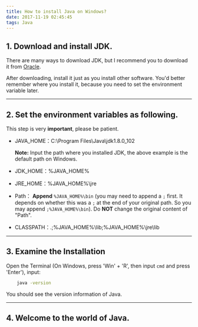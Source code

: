 ```yaml
---
title: How to install Java on Windows?
date: 2017-11-19 02:45:45
tags: Java
---
```


## 1. Download and install JDK.

There are many ways to download JDK, but I recommend you to download it from [Oracle](http://www.oracle.com/technetwork/java/javase/downloads/index.html).

After downloading, install it just as you install other software. You'd better remember where you install it, because you need to set the environment variable later.

---
## 2. Set the environment variables as following.

This step is very **important**, please be patient.

- JAVA_HOME：C:\Program Files\Java\jdk1.8.0_102

     **Note:**  Input the path where you installed JDK, the above example is the default path on Windows.

- JDK_HOME：%JAVA_HOME%
- JRE_HOME：%JAVA_HOME%\jre
- Path： **Append** `%JAVA_HOME%\bin` (you may need to append a `;` first. It depends on whether this was a `;` at the end of your original path. So you may append `;%JAVA_HOME%\bin`). Do **NOT** change the original content of "Path".

- CLASSPATH：.;%JAVA_HOME%\lib;%JAVA_HOME%\jre\lib


---
## 3. Examine the Installation

Open the Terminal (On Windows, press 'Win' + 'R', then input `cmd` and press 'Enter'), input:

```bash
    java -version
```

You should see the version information of Java.

---
## 4. Welcome to the world of Java.